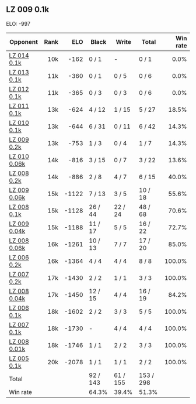 ## LZ 009 0.1k ##

ELO: -997

Opponent | Rank | ELO | Black | Write | Total | Win rate
---------|-----:|----:|-------|-------|-------|-------:
[LZ 014 0.1k](LZ%20014%200.1k.md) | 10k | -162 | 0 / 1 | - | 0 / 1 | 0.0%
[LZ 013 0.1k](LZ%20013%200.1k.md) | 11k | -360 | 0 / 1 | 0 / 5 | 0 / 6 | 0.0%
[LZ 012 0.1k](LZ%20012%200.1k.md) | 11k | -365 | 0 / 3 | 0 / 3 | 0 / 6 | 0.0%
[LZ 011 0.1k](LZ%20011%200.1k.md) | 13k | -624 | 4 / 12 | 1 / 15 | 5 / 27 | 18.5%
[LZ 010 0.1k](LZ%20010%200.1k.md) | 13k | -644 | 6 / 31 | 0 / 11 | 6 / 42 | 14.3%
[LZ 009 0.2k](LZ%20009%200.2k.md) | 13k | -753 | 1 / 3 | 0 / 4 | 1 / 7 | 14.3%
[LZ 010 0.06k](LZ%20010%200.06k.md) | 14k | -816 | 3 / 15 | 0 / 7 | 3 / 22 | 13.6%
[LZ 008 0.2k](LZ%20008%200.2k.md) | 14k | -886 | 2 / 8 | 4 / 7 | 6 / 15 | 40.0%
[LZ 009 0.06k](LZ%20009%200.06k.md) | 15k | -1122 | 7 / 13 | 3 / 5 | 10 / 18 | 55.6%
[LZ 008 0.1k](LZ%20008%200.1k.md) | 15k | -1128 | 26 / 44 | 22 / 24 | 48 / 68 | 70.6%
[LZ 009 0.04k](LZ%20009%200.04k.md) | 15k | -1188 | 11 / 17 | 5 / 5 | 16 / 22 | 72.7%
[LZ 008 0.06k](LZ%20008%200.06k.md) | 16k | -1261 | 10 / 13 | 7 / 7 | 17 / 20 | 85.0%
[LZ 006 0.2k](LZ%20006%200.2k.md) | 16k | -1364 | 4 / 4 | 4 / 4 | 8 / 8 | 100.0%
[LZ 007 0.2k](LZ%20007%200.2k.md) | 17k | -1430 | 2 / 2 | 1 / 1 | 3 / 3 | 100.0%
[LZ 008 0.04k](LZ%20008%200.04k.md) | 17k | -1450 | 12 / 15 | 4 / 4 | 16 / 19 | 84.2%
[LZ 006 0.1k](LZ%20006%200.1k.md) | 18k | -1602 | 2 / 2 | 3 / 3 | 5 / 5 | 100.0%
[LZ 007 0.1k](LZ%20007%200.1k.md) | 18k | -1730 | - | 4 / 4 | 4 / 4 | 100.0%
[LZ 008 0.01k](LZ%20008%200.01k.md) | 18k | -1746 | 1 / 1 | 2 / 2 | 3 / 3 | 100.0%
[LZ 005 0.1k](LZ%20005%200.1k.md) | 20k | -2078 | 1 / 1 | 1 / 1 | 2 / 2 | 100.0%
Total | | | 92 / 143 | 61 / 155 | 153 / 298 | 
Win rate| | | 64.3% | 39.4% | 51.3% | 
